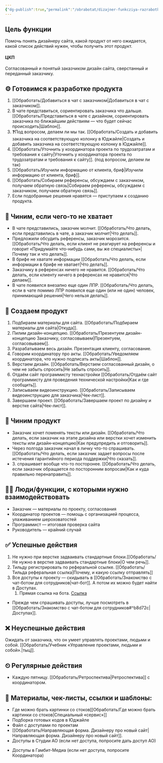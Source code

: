 ```yaml
---
{"dg-publish":true,"permalink":"/obrabotat/dizajner-funkcziya-razrabotki-sajta-na-tilde/"}
---
```


## Цель функции
Помочь понять дизайнеру сайта, какой продукт от него ожидается, какой список действий нужен, чтобы получить этот продукт.

#### ЦКП
Согласованный и понятый заказчиком дизайн сайта, сверстанный и переданный заказчику. 

## **⚙ Готовимся к разработке продукта**

1.  [[Обработать/Добавиться в чат с заказчиком\|Добавиться в чат с заказчиком]]. 
2. В чате представиться, сориентировать заказчика что дальше.[[Обработать/Представиться в чате с дизайном, сориентировать заказчика по ближайшим действиям — что будет сейчас происходить\|Шаблон]].
3. ❓Под вопросом, делаем ли мы так. [[Обработать/Создать и добавить заказчика на соответствующую колонку в Юджайле\|Создать и добавить заказчика на соответствующую колонку в Юджайле]].
4.  [[Обработать/Уточнить у координатора проекта по трудозатратам и требования к сайту\|Уточнить у координатора проекта по трудозатратам и требования к сайту]]. (под вопросом, делаем ли так)
5.  [[Обработать/Изучили информацию от клиента, бриф\|Изучили информацию от клиента, бриф]].
6.  [[Обработать/Собираем референсы, обсуждаем с заказчиком, получаем обратную связь\|Собираем референсы, обсуждаем с заказчиком, получаем обратную связь]]. 
7.  Если подобранные решения нравятся — приступаем к созданию продукта.

## **🔧 Чиним, если чего-то не хватает**

* В чате представились, заказчик молчит. [[Обработать/Что делать, если представились в чате, а заказчик молчит\|Что делать]]. 
* Предложили обсудить референсы, заказчик морозится. [[Обработать/Что делать, если клиент не реагирует на референсы и говорит «Придумайте что-нибудь сами, вы же специалисты»\|Почему так и что делать]]. 
* В брифе не хватате информации [[Обработать/Что делать, если информации в брифе не хватает\|Что делать]]. 
* Заказчику в референсах ничего не нравится. [[Обработать/Что делать, если клиенту ничего в референсах не нравится\|Что делаем]].
*  В чате появился внезапно еще один ЛПР. [[Обработать/Что делать, если в чате помимо ЛПР появился еще один (или не один) человек, принимающий решения\|Чего нельзя делать]].

## **🎯 Создаем продукт**

1. Подбираем материалы для сайта. [[Обработать/Подбираем материалы для сайта\|Откуда]].
2. Пилим дизайн-концепцию. [[Обработать/Презентуем дизайн-концепцию Заказчику, согласовываем\|Презентуем, согласовываем]]. 
3.  Разрабатываем весь дизайн. Презентация клиенту, согласование.
4. Говорим координатору про акты. [[Обработать/Уведомляем координатора, что нужно подписать акты\|Шаблон]].
5.  Верстаем дизайн. [[Обработать/Верстаем согласованный дизайн, о чем не забыть спросить\|Не забыть спросить]]. 
6. Отдаём сайт программисту технастройки [[Обработать/Отдаём сайт программисту для проведения технической настройки\|Как и где сообщить]]. 
7. Записываем видеоинструкцию. [[Обработать/Записываем видеоинструкцию для заказчика\|Чек-лист]]. 
8. Завершаем проект. [[Обработать/Завершаем проект по дизайну и верстке сайта\|Чек-лист]].

## 🔵 Чиним продукт

* Заказчик хочет поменять тексты или дизайн. [[Обработать/Что делать, если заказчик на этапе дизайна или верстки хочет изменить тексты или дизайн-концепцию\|Как предупредить и отговорить]]. 
* Через полгода заказчик начал в личку что-то спрашивать. [[Обработать/Что делать, если заказчик задает вопросы после истечения гарантийного периода поддержки\|Что сказать]]. 
* З. спрашивает вообще что-то посторонее. [[Обработать/Что делать, если заказчик обращается по посторонним вопросам\|Как и куда правильно перенаправить]]. 

## **🧗‍♀️ Люди/функции, с которыми нужно взаимодействовать**

* Заказчик — материалы по проекту, согласования
* Координатор проектов — помощь с организацией процесса, улаживанием шероховатостей
* Программист — итоговая проверка сайта
* Руководитель — крайний случай

## **✅ Успешные действия**

1. Не нужно при верстке задваивать стандартные блоки.[[Обработать/Не нужно в верстке задваивать стандартные блоки\|О чем речь]]. 
2. Тильду регистрировать по реферальной ссылке. [[Обработать/Тильда реферальная ссылка\|Почему, и какую ссылку отправлять]]
3. Все доступы к проекту — скидывать в [[Обработать/Знакомство с чат-ботом для сотрудников\|чат-бот]]. А потом их можно будет найти в Доступах. 
	1. Прямая ссылка на бота. [Ссылка](https://mnlp.cc/mini?domain=voronka2&id=10)
- Прежде чем спрашивать доступы, лучше посмотреть в [[Обработать/Знакомство с чат-ботом для сотрудников#^b8d72c\|Доступах]]. 

## ❌ Неуспешные действия

Ожидать от заказчика, что он умеет управлять проектами, людьми и собой. [[Обработать/Учебник «Управление проектами, людьми и собой».\|тыц]].

## ⏲ Регулярные действия

- Каждую пятницу. [[Обработать/Ретроспектива\|Ретроспектива]] с координатором.

## **📃 Материалы, чек-листы, ссылки и шаблоны:**

* Где можно брать картинки со стоков[[Обработать/Где можно брать картинки со стоков\|Специальный «сервис»]]
* Подборка готовых кодов в Юджайле
* Файл с доступами по проектам
* [[Обработать/Направляющая форма. Дизайнеру про новый сайт\|Направляющая форма. Дизайнеру про новый сайт]].
* Доступы в Студии АО (если нет доступа, попросите дать доступ АО)
- Доступы в Гамбит-Медиа (если нет доступа, попросите Координатора)